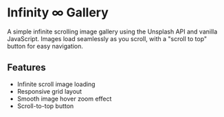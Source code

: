 # Infinity ∞ Gallery

A simple infinite scrolling image gallery using the Unsplash API and vanilla JavaScript. Images load seamlessly as you scroll, with a "scroll to top" button for easy navigation.

## Features

- Infinite scroll image loading
- Responsive grid layout
- Smooth image hover zoom effect
- Scroll-to-top button
